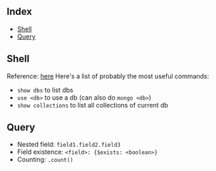 Index
-----

* [Shell](#shell)
* [Query](#query)

Shell
-----

Reference: [here](https://docs.mongodb.org/manual/reference/mongo-shell/)
Here's a list of probably the most useful commands:
* `show dbs` to list dbs
* `use <db>` to use a db (can also do `mongo <db>`)
* `show collections` to list all collections of current db

Query
-----

* Nested field: `field1.field2.field3`
* Field existence: `<field>: {$exists: <boolean>}`
* Counting: `.count()`
